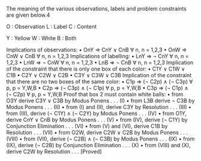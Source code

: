The meaning of the various observations, labels and problem constraints are given below.4

O : Observation
L : Label
C : Content

Y : Yellow
W : White
B : Both 

Implications of observations:
• OnY => CnY ∨ CnB ∀ n, n = 1,2,3
• OnW => CnW ∨ CnB ∀ n, n = 1,2,3
Implications of labelling:
• LnY => ¬ CnY ∀ n, n = 1,2,3
• LnW => ¬ CnW ∀ n, n = 1,2,3
• LnB => ¬ CnB ∀ n, n = 1,2,3
Implication of the constraint that there is only one box of each color:
• C1Y ∨ C1W ∨ C1B
• C2Y ∨ C2W ∨ C2B
• C3Y ∨ C3W ∨ C3B
Implication of the constraint that there are no two boxes of the same color:
• C1p => (¬ C2p) ∧ (¬ C3p) ∀ p, p = Y,W,B
• C2p => (¬ C3p) ∧ (¬ C1p) ∀ p, p = Y,W,B
• C3p => (¬ C1p) ∧ (¬ C2p) ∀ p, p = Y,W,B
Proof that box 2 must contain white balls:
• from O3Y derive C3Y ∨ C3B by Modus Ponens . . . (I)
• from L3B derive ¬ C3B by Modus Ponens . . . (II)
• from (I) and (II), derive C3Y by Resolution . . . (III)
• from (III), derive (¬ C1Y) ∧ (¬ C2Y) by Modus Ponens . . . (IV)
• from O1Y, derive CnY ∨ CnB by Modus Ponens . . . (V)
• from (IV), derive (¬ C1Y) by Conjunction Elimination . . . (VI)
• from (V) and (VI), derive C1B by Resolution . . . (VII)
• from O2W, derive C2W ∨ C2B by Modus Ponens . . . (VIII)
• from (VII), derive (¬ C2B) ∧ (¬ C3B) by Modus Ponens . . . (IX)
• from (IX), derive (¬ C2B) by Conjunction Elimination . . . (X)
• from (VIII) and (X), derive C2W by Resolution . . . [Proved]